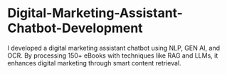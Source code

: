 # Digital-Marketing-Assistant-Chatbot-Development
I developed a digital marketing assistant chatbot using NLP, GEN AI, and OCR. By processing 150+ eBooks with techniques like RAG and LLMs, it enhances digital marketing through smart content retrieval.
